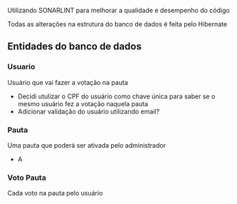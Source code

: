 Utilizando SONARLINT para melhorar a qualidade e desempenho do código

Todas as alterações na estrutura do banco de dados é feita pelo Hibernate

## Entidades do banco de dados
### Usuario
Usuário que vai fazer a votação na pauta
- Decidi utulizar o CPF do usuário como chave única para saber se o mesmo usuário fez a votação naquela pauta
- Adicionar validação do usuário utilizando email?

### Pauta
Uma pauta que poderá ser ativada pelo administrador
- A

### Voto Pauta
Cada voto na pauta pelo usuário
